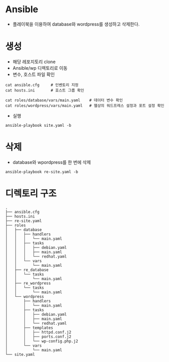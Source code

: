 # Ansible

- 플레이북을 이용하여 database와 wordpress를 생성하고 삭제한다.

# 생성

- 해당 레포지토리 clone
- Ansible/wp 디렉토리로 이동
- 변수, 호스트 파일 확인
```
cat ansible.cfg     # 인벤토리 지정
cat hosts.ini       # 호스트 그룹 확인

cat roles/database/vars/main.yaml    # 데이터 변수 확인
cat roles/wordpress/vars/main.yaml   # 웹상의 워드프레스 설정과 포트 설정 확인
```
- 실행
```
ansible-playbook site.yaml -b
```

# 삭제
- database와 wpordpress를 한 번에 삭제
```
ansible-playbook re-site.yaml -b
```

# 디렉토리 구조
```
.
├── ansible.cfg
├── hosts.ini
├── re-site.yaml
├── roles
│   ├── database
│   │   ├── handlers
│   │   │   └── main.yaml
│   │   ├── tasks
│   │   │   ├── debian.yaml
│   │   │   ├── main.yaml
│   │   │   └── redhat.yaml
│   │   └── vars
│   │       └── main.yaml
│   ├── re_database
│   │   └── tasks
│   │       └── main.yaml
│   ├── re_wordpress
│   │   └── tasks
│   │       └── main.yaml
│   └── wordpress
│       ├── handlers
│       │   └── main.yaml
│       ├── tasks
│       │   ├── debian.yaml
│       │   ├── main.yaml
│       │   └── redhat.yaml
│       ├── templates
│       │   ├── httpd.conf.j2
│       │   ├── ports.conf.j2
│       │   └── wp-config.php.j2
│       └── vars
│           └── main.yaml
└── site.yaml
```
